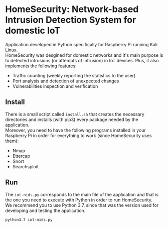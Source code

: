 # HomeSecurity: Network-based Intrusion Detection System for domestic IoT
Application developed in Python specifically for Raspberry Pi running Kali Linux.  
HomeSecurity was desgined for domestic networks and it's main purpose is to detected intrusions (or attempts of intrusion) in IoT devices. Plus, it also implements the following features:   
- Traffic counting (weekly reporting the statistics to the user)
- Port analysis and detection of unexpected changes
- Vulnerabilities inspection and verification


## Install
There is a small script called `install.sh` that creates the necessary directories and installs (with pip3) every package needed by the application.  
Moreover, you need to have the following programs installed in your Raspberry Pi in order for everything to work (since HomeSecurity uses them):  
- Nmap
- Ettercap
- Snort
- Searchsploit


## Run
The `iot-nids.py` corresponds to the main file of the application and that is the one you need to execute with Python in order to run HomeSecurity.  
We recommend you to use Python 3.7, since that was the version used for developing and testing the application.  
```
python3.7 iot-nids.py
```